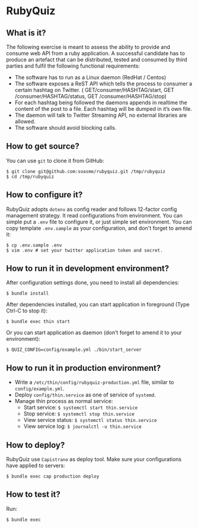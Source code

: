 # RubyQuiz

## What is it?

The following exercise is meant to assess the ability to provide and consume web
API from a ruby application. A successful candidate has to produce an artefact 
that can be distributed, tested and consumed by third parties and fulfil the 
following functional requirements:

- The software has to run as a Linux daemon (RedHat / Centos)
- The software exposes a ReST API which tells the process to consumer a certain
  hashtag on Twitter.  ( GET/consumer/HASHTAG/start, GET /consumer/HASHTAG/status,
  GET /consumer/HASHTAG/stop)
- For each hashtag being followed the daemons appends in realtime the content of
  the post to a file. Each hashtag will be dumped in it’s own file.
- The daemon will talk to Twitter Streaming API, no external libraries are allowed.
- The software should avoid blocking calls.

## How to get source?

You can use `git` to clone it from GitHub:

    $ git clone git@github.com:soasme/rubyquiz.git /tmp/rubyquiz
    $ cd /tmp/rubyquiz

## How to configure it?

RubyQuiz adopts `dotenv` as config reader and follows 12-factor config management strategy.
It read configurations from environment. You can simple put a `.env` file to configure it,
or just simple set environment. You can copy template `.env.sample` as your configuration,
and don't forget to amend it:

    $ cp .env.sample .env
    $ vim .env # set your twitter application token and secret.

## How to run it in development environment?

After configuration settings done, you need to install all dependencies:

    $ bundle install

After dependencies installed, you can start application in foreground (Type Ctrl-C to
stop it):

    $ bundle exec thin start

Or you can start application as daemon (don't forget to amend it to your environment):

    $ QUIZ_CONFIG=config/example.yml ./bin/start_server

## How to run it in production environment?

- Write a `/etc/thin/config/rubyquiz-production.yml` file, similar to `config/example.yml`.
- Deploy `config/thin.service` as one of service of `systemd`.
- Manage thin process as normal service: 
    - Start service: `$ systemctl start thin.service`
    - Stop service: `$ systemctl stop thin.service`
    - View service status: `$ systemctl status thin.service`
    - View service log: `$ journalctl -u thin.service`

## How to deploy?

RubyQuiz use `Capistrano` as deploy tool. Make sure your configurations have applied
to servers:

    $ bundle exec cap production deploy

## How to test it?

Run:

    $ bundle exec 
